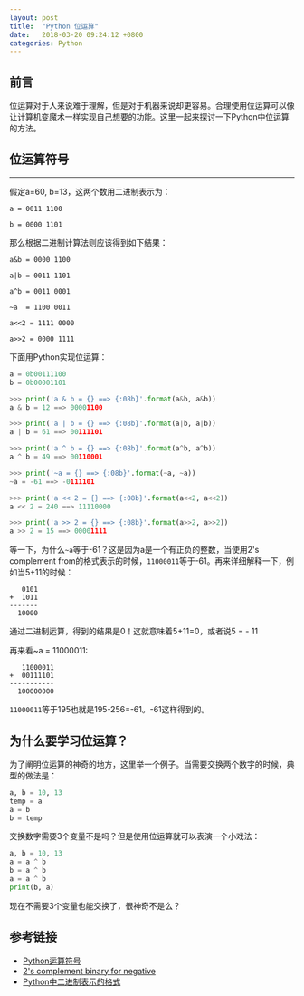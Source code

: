 ```yaml
---
layout: post
title:  "Python 位运算"
date:   2018-03-20 09:24:12 +0800
categories: Python
---
```


## 前言

位运算对于人来说难于理解，但是对于机器来说却更容易。合理使用位运算可以像让计算机变魔术一样实现自己想要的功能。这里一起来探讨一下Python中位运算的方法。

## 位运算符号
---

假定a=60, b=13，这两个数用二进制表示为：
```
a = 0011 1100

b = 0000 1101
```
那么根据二进制计算法则应该得到如下结果：
```
a&b = 0000 1100

a|b = 0011 1101

a^b = 0011 0001

~a  = 1100 0011

a<<2 = 1111 0000

a>>2 = 0000 1111
```

下面用Python实现位运算：
```python
a = 0b00111100
b = 0b00001101

>>> print('a & b = {} ==> {:08b}'.format(a&b, a&b))
a & b = 12 ==> 00001100

>>> print('a | b = {} ==> {:08b}'.format(a|b, a|b))
a | b = 61 ==> 00111101

>>> print('a ^ b = {} ==> {:08b}'.format(a^b, a^b))
a ^ b = 49 ==> 00110001

>>> print('~a = {} ==> {:08b}'.format(~a, ~a))
~a = -61 ==> -0111101

>>> print('a << 2 = {} ==> {:08b}'.format(a<<2, a<<2))
a << 2 = 240 ==> 11110000

>>> print('a >> 2 = {} ==> {:08b}'.format(a>>2, a>>2))
a >> 2 = 15 ==> 00001111
```

等一下，为什么`~a`等于-61？这是因为a是一个有正负的整数，当使用2's complement from的格式表示的时候，`11000011`等于-61。再来详细解释一下，例如当5+11的时候：
```
   0101
+  1011
-------
  10000
```
通过二进制运算，得到的结果是0！这就意味着5+11=0，或者说5 = - 11

再来看~a = 11000011:
```
   11000011
+  00111101
-----------
  100000000
```
`11000011`等于195也就是195-256=-61。-61这样得到的。

## 为什么要学习位运算？

为了阐明位运算的神奇的地方，这里举一个例子。当需要交换两个数字的时候，典型的做法是：
```python
a, b = 10, 13
temp = a
a = b
b = temp
```
交换数字需要3个变量不是吗？但是使用位运算就可以表演一个小戏法：
```python
a, b = 10, 13
a = a ^ b
b = a ^ b
a = a ^ b
print(b, a)
```
现在不需要3个变量也能交换了，很神奇不是么？

## 参考链接
* [Python运算符号](https://www.tutorialspoint.com/python/python_basic_operators.htm)
* [2's complement binary for negative](http://grokbase.com/t/python/tutor/1451z5jy6t/2s-complement-binary-for-negative)
* [Python中二进制表示的格式](https://stackoverflow.com/questions/16926130/convert-to-binary-and-keep-leading-zeros-in-python)
